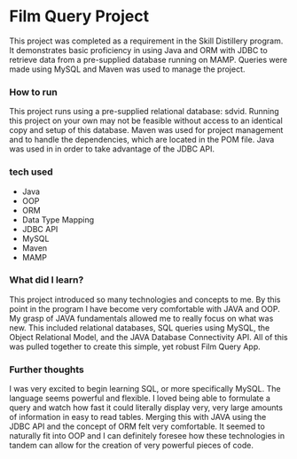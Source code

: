  # Film Query Project

  This project was completed as a requirement in the Skill Distillery program.
  It demonstrates basic proficiency in using Java and ORM with JDBC to retrieve
  data from a pre-supplied database running on MAMP. Queries were made using
  MySQL and Maven was used to manage the project.

 ### How to run

  This project runs using a pre-supplied relational database: sdvid. Running this project on your own
  may not be feasible without access to an identical copy and setup of this database. Maven was used for
  project management and to handle the dependencies, which are located in the POM file. Java was used in
  in order to take advantage of the JDBC API.  

 ### tech used

 - Java
 - OOP
 - ORM
 - Data Type Mapping
 - JDBC API
 - MySQL
 - Maven
 - MAMP

 ### What did I learn?

  This project introduced so many technologies and concepts to me. By this point in the program
  I have become very comfortable with JAVA and OOP. My grasp of JAVA fundamentals allowed me to
  really focus on what was new. This included relational databases, SQL queries using MySQL, the
  Object Relational Model, and the JAVA Database Connectivity API. All of this was pulled together
  to create this simple, yet robust Film Query App.

 ### Further thoughts

  I was very excited to begin learning SQL, or more specifically MySQL. The language seems powerful
  and flexible. I loved being able to formulate a query and watch how fast it could literally display
  very, very large amounts of information in easy to read tables. Merging this with JAVA using the JDBC
  API and the concept of ORM felt very comfortable. It seemed to naturally fit into OOP and I can definitely
  foresee how these technologies in tandem can allow for the creation of very powerful pieces of code.
